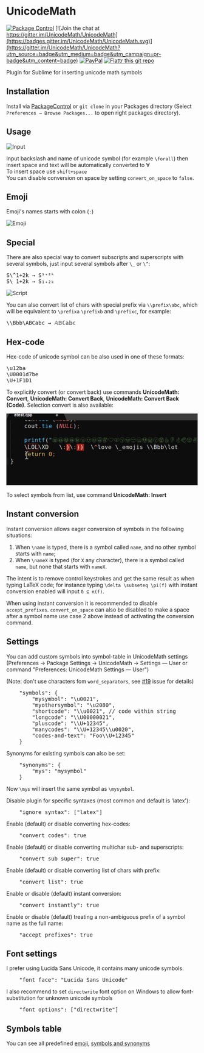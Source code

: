 UnicodeMath
===========

[![Package Control](https://packagecontrol.herokuapp.com/downloads/UnicodeMath.svg?style=flat-square)](https://packagecontrol.io/packages/UnicodeMath) [![Join the chat at https://gitter.im/UnicodeMath/UnicodeMath](https://badges.gitter.im/UnicodeMath/UnicodeMath.svg)](https://gitter.im/UnicodeMath/UnicodeMath?utm_source=badge&utm_medium=badge&utm_campaign=pr-badge&utm_content=badge) [![PayPal][paypal-donate-image]][paypal-donate-link] [![Flattr this git repo][flattr-donate-image]][flattr-donate-link]

[paypal-donate-image]: https://www.paypalobjects.com/en_US/i/btn/btn_donate_SM.gif
[paypal-donate-link]: https://www.paypal.com/cgi-bin/webscr?cmd=_donations&business=voidex%40live%2ecom&lc=US&no_note=0&currency_code=USD&bn=PP%2dDonationsBF%3abtn_donate_SM%2egif%3aNonHostedGuest
[flattr-donate-image]: http://api.flattr.com/button/flattr-badge-large.png
[flattr-donate-link]: https://flattr.com/submit/auto?user_id=voidex&url=https://github.com/UnicodeMath/UnicodeMath&title=UnicodeMath&language=&tags=github&category=software

Plugin for Sublime for inserting unicode math symbols

Installation
---

Install via [PackageControl](https://packagecontrol.io) or `git clone` in your Packages directory (Select `Preferences → Browse Packages...` to open right packages directory).

Usage
-----

![Input](Images/Input.gif)

Input backslash and name of unicode symbol (for example `\forall`) then insert space and text will be automatically converted to ∀<br>
To insert space use `shift+space`  
You can disable conversion on space by setting `convert_on_space` to `false`.

Emoji
-----

Emoji's names starts with colon (`:`)

![Emoji](Images/Emoji.gif)

Special
---

There are also special way to convert subscripts and superscripts with several symbols, just input several symbols after `\_` or `\^`:
<pre>
S\^1+2k → S¹⁺²ᵏ
S\_1+2k → S₁₊₂ₖ
</pre>
![Script](Images/Script.gif)

You can also convert list of chars with special prefix via `\\prefix\abc`, which will be equivalent to `\prefixa` `\prefixb` and `\prefixc`, for example:
<pre>
\\Bbb\ABCabc → 𝔸𝔹ℂ𝕒𝕓𝕔
</pre>

Hex-code
---

Hex-code of unicode symbol can be also used in one of these formats:
<pre>
\u12ba
\U0001d7be
\U+1F1D1
</pre>

To explicitly convert (or convert back) use commands **UnicodeMath: Convert**, **UnicodeMath: Convert Back**, **UnicodeMath: Convert Back (Code)**. Selection convert is also available:

![SelectionConvert](Images/SelectionConvert.gif)

To select symbols from list, use command **UnicodeMath: Insert**

Instant conversion
------------------

Instant conversion allows eager conversion of symbols in the following situations:

1. When `\name` is typed, there is a symbol called `name`, and no other symbol starts with `name`;
2. When `\nameX` is typed (for `X` any character), there is a symbol called `name`, but none that starts with `nameX`.

The intent is to remove control keystrokes and get the same result as when typing LaTeX code; for instance typing `\delta \subseteq \pi(f)` with instant conversion enabled will input `δ ⊆ π(f)`.

When using instant conversion it is recommended to disable `accept_prefixes`. `convert_on_space` can also be disabled to make a space after a symbol name use case 2 above instead of activating the conversion command.

Settings
--------

You can add custom symbols into symbol-table in UnicodeMath settings (Preferences → Package Settings → UnicodeMath → Settings — User or command "Preferences: UnicodeMath Settings — User")

(Note: don't use characters fom `word_separators`, see [#19](https://github.com/mvoidex/UnicodeMath/issues/19) issue for details)

<pre>
	"symbols": {
		"mysymbol": "\u0021",
		"myothersymbol": "\u2080",
		"shortcode": "\\u0021", // code within string
		"longcode": "\\U00000021",
		"pluscode": "\\U+12345",
		"manycodes": "\\U+12345\\u0020",
		"codes-and-text": "Foo\\U+12345"
	}
</pre>

Synonyms for existing symbols can also be set:

<pre>
	"synonyms": {
		"mys": "mysymbol"
	}
</pre>

Now `\mys` will insert the same symbol as `\mysymbol`.

Disable plugin for specific syntaxes (most common and default is 'latex'):

<pre>
	"ignore_syntax": ["latex"]
</pre>

Enable (default) or disable converting hex-codes:

<pre>
	"convert_codes": true
</pre>

Enable (default) or disable converting multichar sub- and superscripts:

<pre>
	"convert_sub_super": true
</pre>

Enable (default) or disable converting list of chars with prefix:

<pre>
	"convert_list": true
</pre>

Enable or disable (default) instant conversion:

<pre>
	"convert_instantly": true
</pre>

Enable or disable (default) treating a non-ambiguous prefix of a symbol name as the full name:

<pre>
	"accept_prefixes": true
</pre>

Font settings
---

I prefer using Lucida Sans Unicode, it contains many unicode symbols.

<pre>
	"font_face": "Lucida Sans Unicode"
</pre>

I also recommend to set `directwrite` font option on Windows to allow font-substitution for unknown unicode symbols

<pre>
	"font_options": ["directwrite"]
</pre>

Symbols table
---

You can see all predefined [emoji](emoji.md), [symbols and synonyms](table.md)
